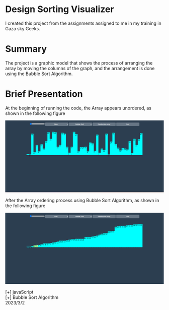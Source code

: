 # Design Sorting Visualizer
I created this project from the assignments assigned to me in my training in Gaza sky Geeks.

# Summary 
The project is a graphic model that shows the process of arranging the array by moving the columns of the graph, and the arrangement is done using the Bubble Sort Algorithm.

# Brief Presentation

At the beginning of running the code, the Array appears unordered, as shown in the following figure

<img src="https://github.com/Wajeed-Mabroukeh/Design-Sorting-Visualizer-/blob/main/Bubble-sort/Screenshot%202023-04-03%20165146.png">

After the Array ordering process using Bubble Sort Algorithm, as shown in the following figure

<img src="https://github.com/Wajeed-Mabroukeh/Design-Sorting-Visualizer-/blob/main/Bubble-sort/Screenshot%202023-04-03%20165218.png">

[+] javaScript<br/>
[+] Bubble Sort Algorithm<br/>
2023/3/2






